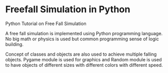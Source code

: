 # Freefall Simulation in Python
Python Tutorial on Free Fall Simulation

A free fall simulation is implemented using Python programming language. No big math or physics is used but common programming sense of logic building. 

Concept of classes and objects are also used to achieve multiple falling objects. Pygame module is used for graphics and Random module is used to have objects of different sizes with different colors with different speed.
